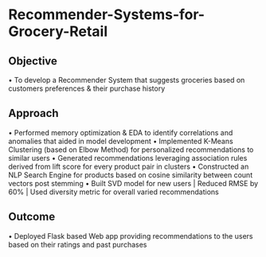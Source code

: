 # Recommender-Systems-for-Grocery-Retail

## Objective 
• To develop a Recommender System that suggests groceries based on customers preferences & their purchase history

## Approach
• Performed memory optimization & EDA to identify correlations and anomalies that aided in model development
• Implemented K-Means Clustering (based on Elbow Method) for personalized recommendations to similar users
• Generated recommendations leveraging association rules derived from lift score for every product pair in clusters
• Constructed an NLP Search Engine for products based on cosine similarity between count vectors post stemming
• Built SVD model for new users | Reduced RMSE by 60% | Used diversity metric for overall varied recommendations

## Outcome 
• Deployed Flask based Web app providing recommendations to the users based on their ratings and past purchases
